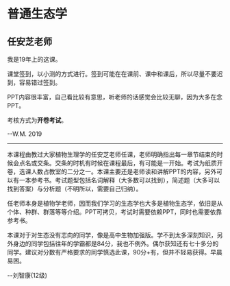 # 普通生态学

## 任安芝老师

我是19年上的这课。

课堂签到，以小测的方式进行。签到可能在在课前、课中和课后，所以尽量不要迟到，容易错过签到。

PPT内容很丰富，自己看比较有意思，听老师的话感觉会比较无聊，因为大多在念PPT。

考核方式为**开卷考试**。

--W.M. 2019

---

本课程由教过大家植物生理学的任安芝老师任课，老师明确指出每一章节结束的时候会点名或交条。交条的时机有时候在课程最后，有可能是一开始。考试为纸质开卷，选课人数占教室的二分之一。本课主要还是老师读和讲解PPT的内容，另外可以有一本参考书。考试题型包括名词解释（大多数可以找到），简述题（大多可以找到答案）与分析题（不明所以，需要自己归纳）。

任老师本身是植物学老师，因而我们学习的生态学也大多是植物生态学，依旧是从个体、种群、群落等等介绍。PPT可拷贝，考试时需要依赖PPT，同时也需要依靠参考书。

本课对于对生态没有志向的同学，像是高中生物加强版。学不到太多深刻知识，另外身边的同学包括往年的学霸都是84分，我也不例外。偶尔获知还有七十多分的同学。建议对分数有严格要求的同学慎选此课，90分+有，但并不轻易获得。早晨易困。

--刘智康(12级)